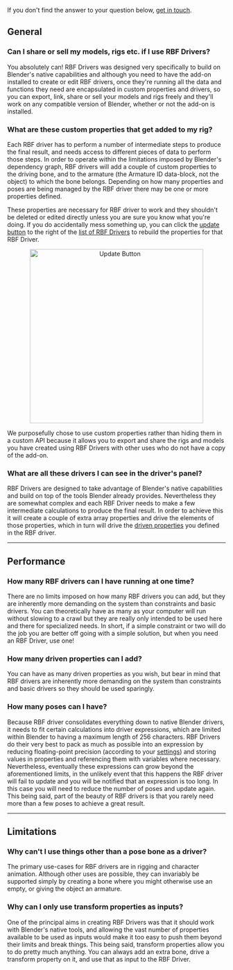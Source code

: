 
If you don't find the answer to your question below, [get in touch](./user-guide/getting-help).

## General

### Can I share or sell my models, rigs etc. if I use RBF Drivers?

You absolutely can! RBF Drivers was designed very specifically to build on Blender's native
capabilities and although you need to have the add-on installed to create or edit RBF drivers,
once they're running all the data and functions they need are encapsulated in custom properties
and drivers, so you can export, link, share or sell your models and rigs freely and they'll work
on any compatible version of Blender, whether or not the add-on is installed.

### What are these custom properties that get added to my rig?

Each RBF driver has to perform a number of intermediate steps to produce the final result, and
needs access to different pieces of data to perform those steps. In order to operate within the
limitations imposed by Blender's dependency graph, RBF drivers will add a couple of custom
properties to the driving bone, and to the armature (the Armature ID data-block, not the object)
to which the bone belongs. Depending on how many properties and poses are being managed by the
RBF driver there may be one or more properties defined.

These properties are necessary for RBF driver to work and they shouldn't be deleted or edited
directly unless you are sure you know what you're doing. If you do accidentally mess something
up, you can click the [update button](./user-guide/managing-drivers#rebuilding-drivers) to the
right of the [list of RBF Drivers](./user-guide/managing-drivers#the-drivers-list) to rebuild
the properties for that RBF Driver.

<p style="text-align:center"><img src="img/rbfdriver_update_btn.jpg" alt="Update Button" width="400"/></p>

We purposefully chose to use custom properties rather than hiding them in a custom API because
it allows you to export and share the rigs and models you have created using RBF Drivers with
other uses who do not have a copy of the add-on.

### What are all these drivers I can see in the driver's panel?

RBF Drivers are designed to take advantage of Blender's native capabilities and build on top of
the tools Blender already provides. Nevertheless they are somewhat complex and each RBF Driver
needs to make a few intermediate calculations to produce the final result. In order to achieve
this it will create a couple of extra array properties and drive the elements of those properties,
which in turn will drive the [driven properties](./user-guide/driven-properties) you defined in the
RBF driver.

___________________________________________________________________________________________________

## Performance

### How many RBF drivers can I have running at one time?

There are no limits imposed on how many RBF drivers you can add, but they are inherently more
demanding on the system than constraints and basic drivers. You can theoretically have as many
as your computer will run without slowing to a crawl but they are really only intended to be
used here and there for specialized needs. In short, if a simple constraint or two will do the
job you are better off going with a simple solution, but when you need an RBF Driver, use one!

### How many driven properties can I add?

You can have as many driven properties as you wish, but bear in mind that RBF drivers are
inherently more demanding on the system than constraints and basic drivers so they should
be used sparingly.

### How many poses can I have?

Because RBF driver consolidates everything down to native Blender drivers, it needs to fit certain
calculations into driver expressions, which are limited within Blender to having a maximum length
of 256 characters. RBF Drivers do their very best to pack as much as possible into an expression
by reducing floating-point precision (according to your [settings](./user-guide/rbf-settings)) and
storing values in properties and referencing them with variables where necessary. Nevertheless,
eventually these expressions can grow beyond the aforementioned limits, in the unlikely event that
this happens the RBF driver will fail to update and you will be notified that an expression is too
long. In this case you will need to reduce the number of poses and update again. This being said,
part of the beauty of RBF drivers is that you rarely need more than a few poses to achieve a great
result.

___________________________________________________________________________________________________

## Limitations

### Why can't I use things other than a pose bone as a driver?

The primary use-cases for RBF drivers are in rigging and character animation. Although other uses
are possible, they can invariably be supported simply by creating a bone where you might otherwise
use an empty, or giving the object an armature.

### Why can I only use transform properties as inputs?

One of the principal aims in creating RBF Drivers was that it should work with Blender's native
tools, and allowing the vast number of properties available to be used as inputs would make it
too easy to push them beyond their limits and break things. This being said, transform properties
allow you to do pretty much anything. You can always add an extra bone, drive a transform property
on it, and use that as input to the RBF Driver.
